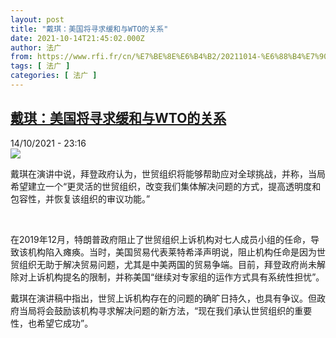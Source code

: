 ```yaml
---
layout: post
title: "戴琪：美国将寻求缓和与WTO的关系"
date: 2021-10-14T21:45:02.000Z
author: 法广
from: https://www.rfi.fr/cn/%E7%BE%8E%E6%B4%B2/20211014-%E6%88%B4%E7%90%AA-%E7%BE%8E%E5%9B%BD%E5%B0%86%E5%AF%BB%E6%B1%82%E7%BC%93%E5%92%8C%E4%B8%8Ewto%E7%9A%84%E5%85%B3%E7%B3%BB
tags: [ 法广 ]
categories: [ 法广 ]
---
```

<!--1634247902000-->
[戴琪：美国将寻求缓和与WTO的关系](https://www.rfi.fr/cn/%E7%BE%8E%E6%B4%B2/20211014-%E6%88%B4%E7%90%AA-%E7%BE%8E%E5%9B%BD%E5%B0%86%E5%AF%BB%E6%B1%82%E7%BC%93%E5%92%8C%E4%B8%8Ewto%E7%9A%84%E5%85%B3%E7%B3%BB)
------

<div>
<div>14/10/2021 - 23:16</div><img src="https://s.rfi.fr/media/display/fe9eb1da-2d33-11ec-b82c-005056a97e36/cover-r4x3w1000-6038bd8a46661-c4f6ddf33e7effc651ed38044985ac10e66452fc-jpg.png"><div >                    <p>戴琪在演讲中说，拜登政府认为，世贸组织将能够帮助应对全球挑战，并称，当局希望建立一个“更灵活的世贸组织，改变我们集体解决问题的方式，提高透明度和包容性，并恢复该组织的审议功能。”</p><p> </p><p>在2019年12月，特朗普政府阻止了世贸组织上诉机构对七人成员小组的任命，导致该机构陷入瘫痪。当时，美国贸易代表莱特希泽声明说，阻止机构任命是因为世贸组织无助于解决贸易问题，尤其是中美两国的贸易争端。目前，拜登政府尚未解除对上诉机构提名的限制，并称美国“继续对专家组的运作方式具有系统性担忧”。</p><p>戴琪在演讲稿中指出，世贸上诉机构存在的问题的确旷日持久，也具有争议。但政府当局将会鼓励该机构寻求解决问题的新方法，“现在我们承认世贸组织的重要性，也希望它成功”。</p>                                            <div data-selfpromo-newsletter>    </div>    <div data-selfpromo-app>    </div>                </div>
</div>
